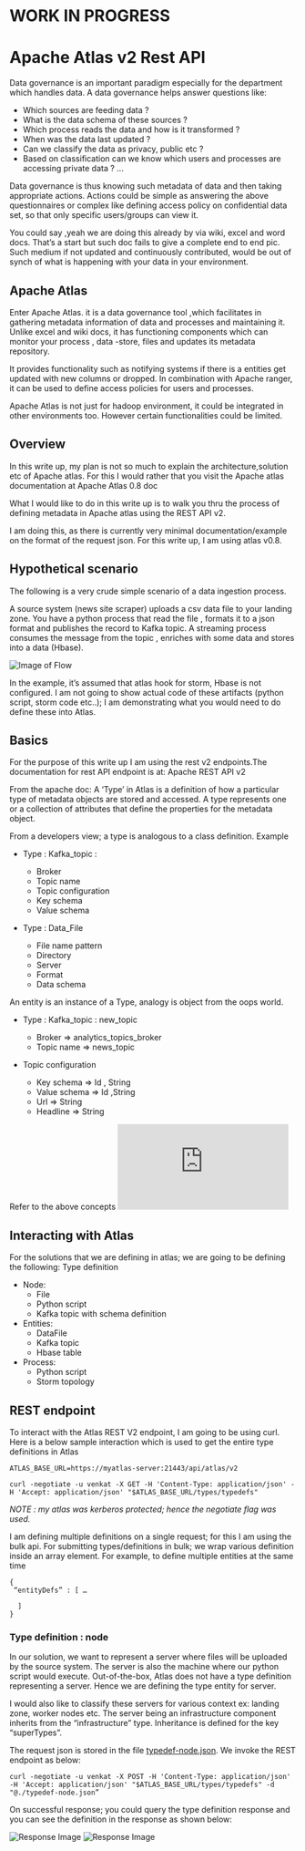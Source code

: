  # WORK IN PROGRESS

# Apache Atlas v2 Rest API

Data governance is an important paradigm especially for the department which handles data. A data governance helps answer questions like:
* Which sources are feeding data ?
* What is the data schema of these sources ?
* Which process reads the data and how is it transformed ?
* When was the data last updated ?
* Can we classify the data as privacy, public etc ?
* Based on classification can we know which users and processes are accessing private data ?
...

Data governance is thus knowing such metadata of data and then taking appropriate actions. Actions could be simple as answering the above questionnaires or complex like defining access policy on confidential data set, so that only specific users/groups can view it.

You could say ,yeah we are doing this already by via wiki, excel and word docs. That’s a start but such doc fails to give a complete end to end pic. Such medium if not updated and continuously contributed, would be out of synch of what is happening with your data in your environment.

## Apache Atlas

Enter Apache Atlas. it is a data governance tool ,which facilitates in gathering metadata information of data and processes and maintaining it. Unlike excel and wiki docs, it has functioning components which can monitor your process , data -store, files and updates its metadata repository. 

It provides functionality such as notifying systems if there is a entities get updated with new columns or dropped. In combination with Apache ranger, it can be used to define access policies for users and processes.

Apache Atlas is not just for hadoop environment, it could be integrated in other environments too. However certain functionalities could be limited.

## Overview
In this write up, my plan is not so much to explain the architecture,solution etc of Apache atlas. For this I would rather that you visit the Apache atlas documentation at Apache Atlas 0.8 doc

What I would like to do in this write up is to walk you thru the process of defining metadata in Apache atlas using the REST API v2.

I am doing this, as there is currently very minimal documentation/example on the format of the request json. For this write up, I am using atlas v0.8.

## Hypothetical scenario

The following is a very crude simple scenario of a data ingestion process.

A source system (news site scraper) uploads a csv data file to your landing zone. You have a python process that read the file , formats it to a json format and publishes the record to Kafka topic. A streaming process consumes the message from the topic , enriches with some data and stores into a data (Hbase).

![Image of Flow](https://github.com/venkatra/atlas-v2/blob/master/image_1.jpg)

In the example, it’s assumed that atlas hook for storm, Hbase is not configured. I am not going to show actual code of these artifacts (python script, storm code etc..); I am demonstrating what you would need to do define these into Atlas.

## Basics
For the purpose of this write up I am using the rest v2 endpoints.The documentation for rest API endpoint is at: Apache REST API v2

From the apache doc: A ‘Type’ in Atlas is a definition of how a particular type of metadata objects are stored and accessed. A type represents one or a collection of attributes that define the properties for the metadata object. 

From a developers view; a type is analogous to a class definition. Example

- Type : Kafka_topic :
  *  Broker
  *  Topic name
  *  Topic configuration
  *  Key schema
  *  Value schema


- Type : Data_File
  *  File name pattern
  *  Directory
  *  Server
  *  Format
  *  Data schema

An entity is an instance of a Type, analogy is object from the oops world.

- Type : Kafka_topic : new_topic
  * Broker => analytics_topics_broker
  * Topic name => news_topic

- Topic configuration
  * Key schema => Id , String 
  * Value schema => Id ,String
  * Url => String
  * Headline => String

Refer to the above concepts ![TypeSystem doc](https://atlas.apache.org/0.8.0-incubating/TypeSystem.html)

## Interacting with Atlas
For the solutions that we are defining in atlas; we are going to be defining the following:
Type definition 
- Node:
  * File
  * Python script
  * Kafka topic with schema definition
- Entities:
  * DataFile
  * Kafka topic
  * Hbase table
- Process:
  * Python script
  * Storm topology

## REST endpoint
To interact with the Atlas REST V2 endpoint, I am going to be using curl. Here is  a below sample interaction which is used to get the entire type definitions in Atlas
```
ATLAS_BASE_URL=https://myatlas-server:21443/api/atlas/v2

curl -negotiate -u venkat -X GET -H 'Content-Type: application/json' -H 'Accept: application/json' "$ATLAS_BASE_URL/types/typedefs"
```
*NOTE : my atlas was kerberos protected; hence the negotiate flag was used.*

I am defining multiple definitions on a single request; for this I am using the bulk api. For submitting types/definitions in bulk; we wrap various definition inside an array element. For example, to define multiple entities at the same time

```
{
 “entityDefs” : [ …
 
  ]
}
```
### Type definition : node
In our solution, we want to represent a server where files will be uploaded by the source system. The server is also the machine where our python script would execute. Out-of-the-box, Atlas does not have a type definition representing a server. Hence we are defining the type entity for server.

I would also like to classify these servers for various context ex: landing zone, worker nodes etc. The server being an infrastructure component inherits from the “infrastructure” type. Inheritance is defined for the key “superTypes”.

The request json is stored in the file [typedef-node.json](https://github.com/venkatra/atlas-v2/blob/master/typedef-node.json). We invoke the REST endpoint as below:
```
curl -negotiate -u venkat -X POST -H 'Content-Type: application/json' -H 'Accept: application/json' "$ATLAS_BASE_URL/types/typedefs" -d "@./typedef-node.json”
```
On successful response; you could query the type definition response and you can see the definition in the response as shown below:

![Response Image](https://github.com/venkatra/atlas-v2/blob/master/img002.png) 
![Response Image](https://github.com/venkatra/atlas-v2/blob/master/img003.png)
